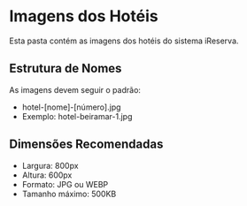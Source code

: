 # Imagens dos Hotéis

Esta pasta contém as imagens dos hotéis do sistema iReserva.

## Estrutura de Nomes

As imagens devem seguir o padrão:
- hotel-[nome]-[número].jpg
- Exemplo: hotel-beiramar-1.jpg

## Dimensões Recomendadas

- Largura: 800px
- Altura: 600px
- Formato: JPG ou WEBP
- Tamanho máximo: 500KB 